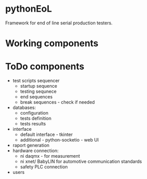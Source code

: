 # pythonEoL
Framework for end of line serial production testers.

# Working components

# ToDo components
  - test scripts sequencer
    - startup sequence
    - testing sequnece
    - end sequences
    - break sequences - check if needed
  - databases:
    - configuration
    - tests definition
    - tests results
  - interface
    - default interface - tkinter
    - additional - python-socketio - web UI
  - raport generation
  - hardware connection:
    - ni daqmx - for measurement
    - ni xnet/ BabyLIN for automotive communication standards
    - safety PLC connection
  - users

